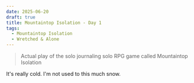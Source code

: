 ```yaml
---
date: 2025-06-20
draft: true
title: Mountaintop Isolation - Day 1
tags:
  - Mountaintop Isolation
  - Wretched & Alone
---
```

> Actual play of the solo journaling solo RPG game called Mountaintop Isolation

It's really cold. I'm not used to this much snow.